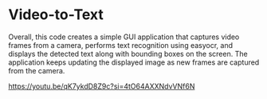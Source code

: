 # Video-to-Text
Overall, this code creates a simple GUI application that captures video frames from a camera, performs text recognition using easyocr, and displays the detected text along with bounding boxes on the screen. The application keeps updating the displayed image as new frames are captured from the camera.

https://youtu.be/qK7ykdD8Z9c?si=4tO64AXXNdvVNf6N
